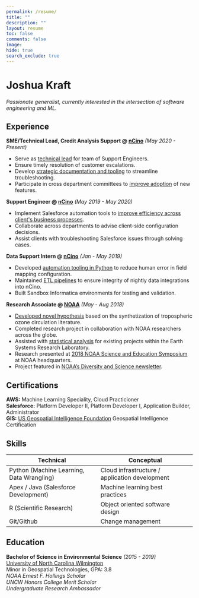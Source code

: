 ```yaml
---
permalink: /resume/
title: ""
description: ""
layout: resume
toc: false
comments: false
image: 
hide: true
search_exclude: true
---
```

# Joshua Kraft
_Passionate generalist, currently interested in the intersection of software engineering and ML._ <br>

## Experience

**SME/Technical Lead, Credit Analysis Support @ [nCino](http://ncino.com/)** _(May 2020 - Present)_ <br>

  - Serve as <u>technical lead</u> for team of Support Engineers.
  - Ensure timely resolution of customer escalations.
  - Develop <u>strategic documentation and tooling</u> to streamline troubleshooting.
  - Participate in cross department committees to <u>improve adoption</u> of new features.

**Support Engineer @ [nCino](http://ncino.com/)** _(May 2019 - May 2020)_ <br>

  - Implement Salesforce automation tools to <u>improve efficiency across client's business processes</u>.
  - Collaborate across departments to advise client-side configuration decisions.
  - Assist clients with troubleshooting Salesforce issues through solving cases.

**Data Support Intern @ [nCino](http://ncino.com/)** _(Jan - May 2019)_ <br>

  - Developed <u>automation tooling in Python</u> to reduce human error in field mapping configuration.
  - Maintained <u>ETL pipelines</u> to ensure integrity of nightly data integrations into nCino.
  - Built Sandbox Informatica environments for testing and validation. 

**Research Associate @ [NOAA](https://www.noaa.gov/)** _(May - Aug 2018)_ <br>

  - <u>Developed novel hypothesis</u> based on the synthetization of tropospheric ozone circulation literature.
  - Completed research project in collaboration with NOAA researchers across the globe.
  - Assisted with <u>statistical analysis</u> for existing projects within the Earth Systems Research Laboratory.
  - Research presented at <u>2018 NOAA Science and Education Symposium</u> at NOAA headquarters.
  - Project featured in [NOAA’s Diversity and Science newsletter](https://eeo.oar.noaa.gov/Newsletter/2018/studentedition2018.pdf).

## Certifications

**AWS:** Machine Learning Speciality, Cloud Practicioner <br>
**Salesforce:** Platform Developer II, Platform Developer I, Application Builder, Administrator <br>
**GIS:** [US Geospatial Intelligence Foundation](https://usgif.org/) Geospatial Intelligence Certification <br>

## Skills

Technical | Conceptual
------------ | -------------
Python (Machine Learning, Data Wrangling) | Cloud infrastructure / application development
Apex / Java (Salesforce Development) | Machine learning best practices
R (Scientific Research)| Object oriented software design
Git/Github | Change management

## Education
**Bachelor of Science in Environmental Science** _(2015 - 2019)_<br>
[University of North Carolina Wilmington](https://uncw.edu/) <br>
Minor in Geospatial Technologies, GPA: 3.8 <br>
_NOAA Ernest F. Hollings Scholar_ <br>
_UNCW Honors College Merit Scholar_ <br>
_Undergraduate Research Ambassador_ <br>
